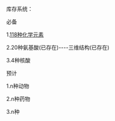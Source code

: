 库存系统：

必备

1.[118种化学元素](https://www.zcool.com.cn/work/ZNTM5MzU4ODQ=.html)

2.20种氨基酸(已存在)----三维结构(已存在)

3.4种核酸

预计

1.n种动物

2.n种药物

3.n种
